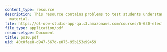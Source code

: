 ```yaml
---
content_type: resource
description: This resource contains problems to test students understanding of course
  material.
file: https://ol-ocw-studio-app-qa.s3.amazonaws.com/courses/6-630-electromagnetics-fall-2006/40c0fee8d947567de07595b153e99459_ps10.pdf
file_type: application/pdf
resourcetype: Document
title: ps10.pdf
uid: 40c0fee8-d947-567d-e075-95b153e99459
---
```

